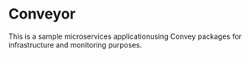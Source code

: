 # Conveyor
This is a sample microservices applicationusing Convey packages for infrastructure and monitoring purposes.